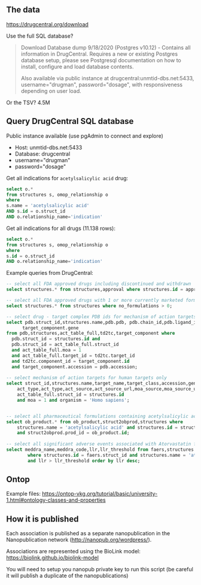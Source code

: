 ## The data

https://drugcentral.org/download

Use the full SQL database?

> Download Database dump 9/18/2020 (Postgres v10.12) - Contains all information in DrugCentral. Requires a new or existing Postgres database setup, please see Postgresql documentation on how to install, configure and load database contents.
>
> Also available via public instance at drugcentral:unmtid-dbs.net:5433, username="drugman", password="dosage", with responsiveness depending on user load. 

Or the TSV? 4.5M

## Query DrugCentral SQL database

Public instance available (use pgAdmin to connect and explore)

* Host: unmtid-dbs.net:5433
* Database: drugcentral
* username="drugman"
* password="dosage"

Get all indications for `acetylsalicylic acid` drug:

```sql
select o.*
from structures s, omop_relationship o
where
s.name = 'acetylsalicylic acid'
AND s.id = o.struct_id
AND o.relationship_name='indication'
```

Get all indications for all drugs (11.138 rows):

```sql
select o.*
from structures s, omop_relationship o
where
s.id = o.struct_id
AND o.relationship_name='indication'
```

Example queries from DrugCentral:

```sql
-- select all FDA approved drugs including discontinued and withdrawn
select structures.* from structures,approval where structures.id = approval.struct_id and approval.type = 'FDA';

-- select all FDA approved drugs with 1 or more currently marketed formulation
select structures.* from structures where no_formulations > 0;

-- select drug - target complex PDB ids for mechanism of action targets only
select pdb.struct_id,structures.name,pdb.pdb, pdb.chain_id,pdb.ligand_id,pdb.accession,
      target_component.gene
from pdb,structures,act_table_full,td2tc,target_component where
  pdb.struct_id = structures.id and
  pdb.struct_id = act_table_full.struct_id
  and act_table_full.moa = 1
  and act_table_full.target_id = td2tc.target_id
  and td2tc.component_id = target_component.id
  and target_component.accession = pdb.accession;
  
-- select mechanism of action targets for human targets only
select struct_id,structures.name,target_name,target_class,accession,gene,swissprot,act_value,
	act_type,act_type,act_source,act_source_url,moa_source,moa_source_url from act_table_full,structures where
  	act_table_full.struct_id = structures.id
	and moa = 1 and organism = 'Homo sapiens';


-- select all pharmaceutical formulations containing acetylsalicylic acid (aspirin) from FDA Orange Book
select ob_product.* from ob_product,struct2obprod,structures where
    structures.name = 'acetylsalicylic acid' and structures.id = struct2obprod.struct_id
    and struct2obprod.prod_id = ob_product.id;
    
-- select all significant adverse events associated with Atorvastatin from FDA FAERS database based on likelihood ratio test
select meddra_name,meddra_code,llr,llr_threshold from faers,structures
        where structures.id = faers.struct_id and structures.name = 'atorvastatin'
        and llr > llr_threshold order by llr desc;
```

## Ontop

Example files: https://ontop-vkg.org/tutorial/basic/university-1.html#ontology-classes-and-properties

## How it is published

Each association is published as a separate nanopublication in the Nanopublication network (http://nanopub.org/wordpress/). 

Associations are represented using the BioLink model: https://biolink.github.io/biolink-model

You will need to setup you nanopub private key to run this script (be careful it will publish a duplicate of the nanopublications)

